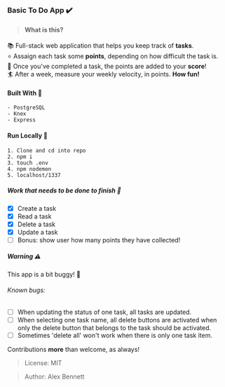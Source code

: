 ### Basic To Do App :heavy_check_mark:
> #### What is this?

:books:  Full-stack web application that helps you keep track of **tasks**.         
:star:  Assaign each task some **points**, depending on how difficult the task is.  
:tada:  Once you've completed a task, the points are added to your **score**!       
:surfer:  After a week, measure your weekly velocity, in points. **How fun!**   

#### Built With :wrench:
```
- PostgreSQL
- Knex 
- Express
```

#### Run Locally :rocket: 
```
1. Clone and cd into repo
2. npm i
3. touch .env
4. npm nodemon
5. localhost/1337
```
##### Work that needs to be done to finish :nut_and_bolt: 

- [x] Create a task
- [x] Read a task
- [x] Delete a task
- [x] Update a task
- [ ] Bonus: show user how many points they have collected!

##### Warning :warning:
This app is a bit buggy! :bug:
###### Known bugs:
- [ ] When updating the status of one task, all tasks are updated.
- [ ] When selecting one task name, all delete buttons are activated when only the delete button that belongs to the task should be activated.
- [ ] Sometimes 'delete all' won't work when there is only one task item.

Contributions **more** than welcome, as always!

>License: MIT

>Author: Alex Bennett

